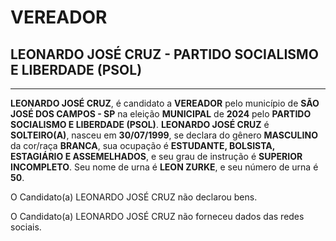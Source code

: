 # VEREADOR
## LEONARDO JOSÉ CRUZ - PARTIDO SOCIALISMO E LIBERDADE (PSOL)
---
**LEONARDO JOSÉ CRUZ**, é candidato a **VEREADOR** pelo município de **SÃO JOSÉ DOS CAMPOS - SP** na eleição **MUNICIPAL** de **2024** pelo **PARTIDO SOCIALISMO E LIBERDADE (PSOL)**.
**LEONARDO JOSÉ CRUZ** é **SOLTEIRO(A)**, nasceu em **30/07/1999**, se declara do gênero **MASCULINO** da cor/raça **BRANCA**, sua ocupação é **ESTUDANTE, BOLSISTA, ESTAGIÁRIO E ASSEMELHADOS**, e seu grau de instrução é **SUPERIOR INCOMPLETO**.
Seu nome de urna é **LEON ZURKE**, e seu número de urna é **50**.

O Candidato(a) LEONARDO JOSÉ CRUZ não declarou bens.


O Candidato(a) LEONARDO JOSÉ CRUZ não forneceu dados das redes sociais.